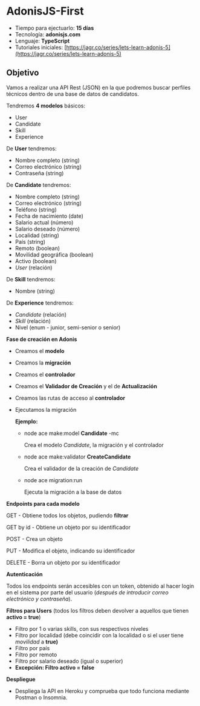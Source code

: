 # AdonisJS-First

- Tiempo para ejectuarlo: **15 días**
- Tecnología: **adonisjs.com**
- Lenguaje: **TypeScript**
- Tutoriales iniciales: [https://jagr.co/series/lets-learn-adonis-5](https://jagr.co/series/lets-learn-adonis-5)

## Objetivo

Vamos a realizar una API Rest (JSON) en la que podremos buscar perfiles técnicos dentro de una base de datos de candidatos.

Tendremos **4 modelos** básicos:

- User
- Candidate
- Skill
- Experience

De **User** tendremos:

- Nombre completo (string)
- Correo electrónico (string)
- Contraseña (string)

De **Candidate** tendremos:

- Nombre completo (string)
- Correo electrónico (string)
- Teléfono (string)
- Fecha de nacimiento (date)
- Salario actual (número)
- Salario deseado (número)
- Localidad (string)
- País (string)
- Remoto (boolean)
- Movilidad geográfica (boolean)
- Activo (boolean)
- *User* (relación)

De **Skill** tendremos:

- Nombre (string)

De **Experience** tendremos:

- *Candidate* (relación)
- *Skill* (relación)
- Nivel (enum - junior, semi-senior o senior)

**Fase de creación en Adonis**

- Creamos el **modelo**
- Creamos la **migración**
- Creamos el **controlador**
- Creamos el **Validador de Creación** y el de **Actualización**
- Creamos las rutas de acceso al **controlador**
- Ejecutamos la migración
    
    **Ejemplo:**
    
    - node ace make:model **Candidate** -mc
        
        Crea el modelo *Candidate*, la migración y el controlador
        
    - node ace make:validator **CreateCandidate**
        
        Crea el validador de la creación de *Candidate*
        
    - node ace migration:run
        
        Ejecuta la migración a la base de datos
        

**Endpoints para cada modelo**

GET - Obtiene todos los objetos, pudiendo **filtrar**

GET by id - Obtiene un objeto por su identificador

POST - Crea un objeto

PUT - Modifica el objeto, indicando su identificador

DELETE - Borra un objeto por su identificador

**Autenticación**

Todos los endpoints serán accesibles con un token, obtenido al hacer login en el sistema por parte del usuario (*después de introducir correo electrónico y contraseña*).

**Filtros para Users** (todos los filtros deben devolver a aquellos que tienen **activo = true**)

- Filtro por 1 o varias skills, con sus respectivos niveles
- Filtro por localidad (debe coincidir con la localidad o si el user tiene *movilidad* a **true)**
- Filtro por país
- Filtro por remoto
- Filtro por salario deseado (igual o superior)
- **Excepción: Filtro activo = false**

**Despliegue**

- Despliega la API en Heroku y comprueba que todo funciona mediante Postman o Insomnia.